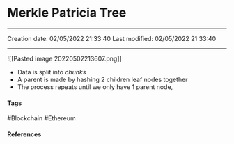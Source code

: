 # Merkle Patricia Tree
---

Creation date: 02/05/2022 21:33:40
Last modified: 02/05/2022 21:33:40

---
![[Pasted image 20220502213607.png]]

- Data is split into _chunks_
- A parent is made by hashing 2 children leaf nodes together
- The process repeats until we only have 1 parent node,


#### Tags
#Blockchain #Ethereum 

#### References


